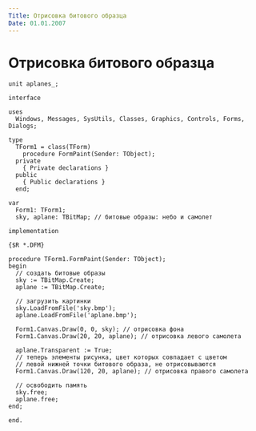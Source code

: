 ```yaml
---
Title: Отрисовка битового образца
Date: 01.01.2007
---
```



Отрисовка битового образца
==========================

    unit aplanes_;
     
    interface
     
    uses
      Windows, Messages, SysUtils, Classes, Graphics, Controls, Forms, Dialogs;
     
    type
      TForm1 = class(TForm)
        procedure FormPaint(Sender: TObject);
      private
        { Private declarations }
      public
        { Public declarations }
      end;
     
    var
      Form1: TForm1;
      sky, aplane: TBitMap; // битовые образы: небо и самолет
     
    implementation
     
    {$R *.DFM}
     
    procedure TForm1.FormPaint(Sender: TObject);
    begin
      // создать битовые образы
      sky := TBitMap.Create;
      aplane := TBitMap.Create;
     
      // загрузить картинки
      sky.LoadFromFile('sky.bmp');
      aplane.LoadFromFile('aplane.bmp');
     
      Form1.Canvas.Draw(0, 0, sky); // отрисовка фона
      Form1.Canvas.Draw(20, 20, aplane); // отрисовка левого самолета
     
      aplane.Transparent := True;
      // теперь элементы рисунка, цвет которых совпадает с цветом
      // левой нижней точки битового образа, не отрисовываются
      Form1.Canvas.Draw(120, 20, aplane); // отрисовка правого самолета
     
      // освободить память
      sky.free;
      aplane.free;
    end;
     
    end.
